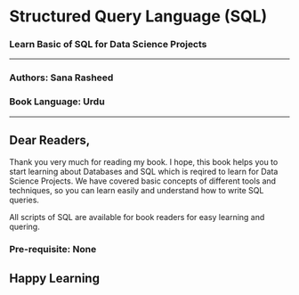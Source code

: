 # Structured Query Language (SQL)
### Learn Basic of SQL for Data Science Projects
---------------

### Authors: Sana Rasheed
### Book Language: Urdu

-----------------
## Dear Readers,
Thank you very much for reading my book. I hope, this book helps you to start learning about Databases and SQL which is reqired to learn for Data Science Projects. We have covered basic concepts of different tools and techniques, so you can learn easily and understand how to write SQL queries. 

All scripts of SQL are available for book readers for easy learning and quering.


### Pre-requisite: None

## Happy Learning
